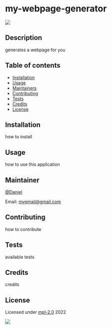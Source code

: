 # my-webpage-generator
  ![](https://img.shields.io/badge/javascript-100%-blue?logo=javascript)

  ## Description

  generates a webpage for you

  ## Table of contents

  * [Installation](#installation)
  * [Usage](#usage)
  * [Maintainers](#maintainers)
  * [Contributing](#contributing)
  * [Tests](#tests)
  * [Credits](#credits)
  * [License](#license)

  ## Installation
  how to install

  ## Usage
  how to use this application

  ## Maintainer
  [@Daniel](https://github.com/DrDano)

  Email: [myemail@gmail.com](mailto:myemail@gmail.com)

  ## Contributing

  how to contribute

  ## Tests

  available tests

  ## Credits

  credits

  ## License
  Licensed under [mpl-2.0](https://choosealicense.com/licenses/mpl-2.0) 2022 
  
  ![](https://img.shields.io/badge/license-mpl2.0-blue)
